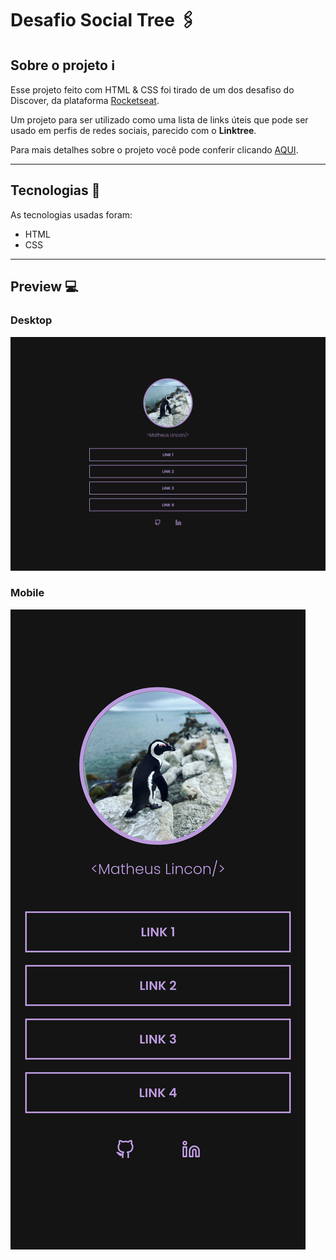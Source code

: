 # Desafio Social Tree :paperclips:

## Sobre o projeto :information_source:

Esse projeto feito com HTML & CSS foi tirado de um dos desafiso do Discover, da plataforma [Rocketseat](https://app.rocketseat.com.br/discover).

Um projeto para ser utilizado como uma lista de links úteis que pode ser usado em perfis de redes sociais, parecido com o **Linktree**.

Para mais detalhes sobre o projeto você pode conferir clicando [AQUI](https://app.rocketseat.com.br/discover/challenges/social-tree).

---

## Tecnologias :wrench:

As tecnologias usadas foram:

- HTML
- CSS

---

## Preview :computer:

### Desktop

<img src="./readme-files/desktop-preview.png" width="720px" />

### Mobile

<img src="./readme-files/mobile-preview.png" min-width="720px"/>
